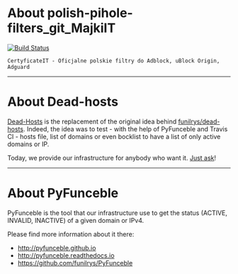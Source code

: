 # About polish-pihole-filters_git_MajkiIT

[![Build Status](https://travis-ci.org/dead-hosts/polish-pihole-filters_git_MajkiIT.svg?branch=master)](https://travis-ci.org/dead-hosts/polish-pihole-filters_git_MajkiIT)

```
CertyficateIT - Oficjalne polskie filtry do Adblock, uBlock Origin, Adguard
```

--------------------------------------------------------------------------------

# About Dead-hosts

[Dead-Hosts](https://github.com/dead-hosts) is the replacement of the original idea behind [funilrys/dead-hosts](https://github.com/funilrys/dead-hosts).
Indeed, the idea was to test - with the help of PyFunceble and Travis CI - hosts file, list of domains or even bocklist to have a list of only active domains or IP.

Today, we provide our infrastructure for anybody who want it. [Just ask](https://github.com/dead-hosts/dev-center/issues/new?template=inclusion-request.md)!

--------------------------------------------------------------------------------

# About PyFunceble

PyFunceble is the tool that our infrastructure use to get the status (ACTIVE, INVALID, INACTIVE) of a given domain or IPv4.

Please find more information about it there:

* http://pyfunceble.github.io
* http://pyfunceble.readthedocs.io
* https://github.com/funilrys/PyFunceble

